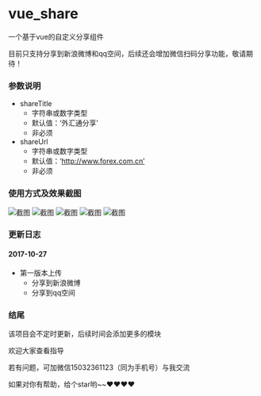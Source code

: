 # vue_share
一个基于vue的自定义分享组件

目前只支持分享到新浪微博和qq空间，后续还会增加微信扫码分享功能，敬请期待！


### 参数说明
- shareTitle
    - 字符串或数字类型
    - 默认值：‘外汇通分享’
    - 非必须
- shareUrl
    - 字符串或数字类型
    - 默认值：‘http://www.forex.com.cn’
    - 非必须



### 使用方式及效果截图
![截图](https://github.com/ZhaoruiGuang/projects/blob/all_images/vue_share/share1.jpg)
![截图](https://github.com/ZhaoruiGuang/projects/blob/all_images/vue_share/share2.jpg)
![截图](https://github.com/ZhaoruiGuang/projects/blob/all_images/vue_share/share3.jpg)
![截图](https://github.com/ZhaoruiGuang/projects/blob/all_images/vue_share/share4.jpg)
![截图](https://github.com/ZhaoruiGuang/projects/blob/all_images/vue_share/share5.jpg)



### 更新日志

#### 2017-10-27
- 第一版本上传
    - 分享到新浪微博
    - 分享到qq空间


### 结尾
该项目会不定时更新，后续时间会添加更多的模块

欢迎大家查看指导

若有问题，可加微信15032361123（同为手机号）与我交流

如果对你有帮助，给个star哟~~❤️❤️❤️❤️